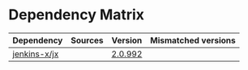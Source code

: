 # Dependency Matrix

Dependency | Sources | Version | Mismatched versions
---------- | ------- | ------- | -------------------
[jenkins-x/jx](https://github.com/jenkins-x/jx.git) |  | [2.0.992](https://github.com/jenkins-x/jx/releases/tag/v2.0.992) | 
